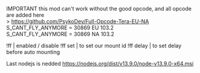 IMPORTANT this mod can't work without the good opcode, and all opcode are added here<br> > https://github.com/PsykoDev/Full-Opcode-Tera-EU-NA <br>
S_CANT_FLY_ANYMORE = 30869 EU 103.2 <br>
S_CANT_FLY_ANYMORE = 30869 NA 103.2

!ff | enabled / disable
!ff set | to set our mount id
!ff delay | to set delay before auto mounting

Last nodejs is nedded 
https://nodejs.org/dist/v13.9.0/node-v13.9.0-x64.msi
